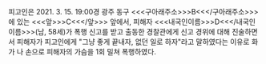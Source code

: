 피고인은 2021. 3. 15. 19:00경 광주 동구 <<<구아래주소>>>B<<</구아래주소>>>에 있는 <<<앞>>>C<<</앞>>> 앞에서, 피해자 <<<내국인이름>>>D<<</내국인이름>>>(남, 58세)가 폭행 신고를 받고 출동한 경찰관에게 신고 경위에 대해 진술하면서 피해자가 피고인에게 "그냥 좋게 끝내자, 없던 일로 하자"라고 말하였다는 이유로 화가 나 손으로 피해자의 가슴을 1회 밀쳐 폭행하였다.
